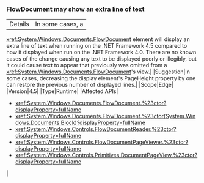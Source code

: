 ### FlowDocument may show an extra line of text

|   |   |
|---|---|
|Details|In some cases, a
<xref:System.Windows.Documents.FlowDocument>
element will display an extra line of text when running on the .NET Framework
4.5 compared to how it displayed when run on the .NET Framework 4.0. There are
no known cases of the change causing any text to be displayed poorly or
illegibly, but it could cause text to appear that previously was omitted from a
<xref:System.Windows.Documents.FlowDocument>&#39;s
view.|
|Suggestion|In some cases, decreasing the display element&#39;s PageHeight property by one can
restore the previous number of displayed lines.|
|Scope|Edge|
|Version|4.5|
|Type|Runtime|
|Affected APIs|<ul><li><xref:System.Windows.Documents.FlowDocument.%23ctor?displayProperty=fullName></li><li><xref:System.Windows.Documents.FlowDocument.%23ctor(System.Windows.Documents.Block)?displayProperty=fullName></li><li><xref:System.Windows.Controls.FlowDocumentReader.%23ctor?displayProperty=fullName></li><li><xref:System.Windows.Controls.FlowDocumentPageViewer.%23ctor?displayProperty=fullName></li><li><xref:System.Windows.Controls.Primitives.DocumentPageView.%23ctor?displayProperty=fullName></li></ul>|
